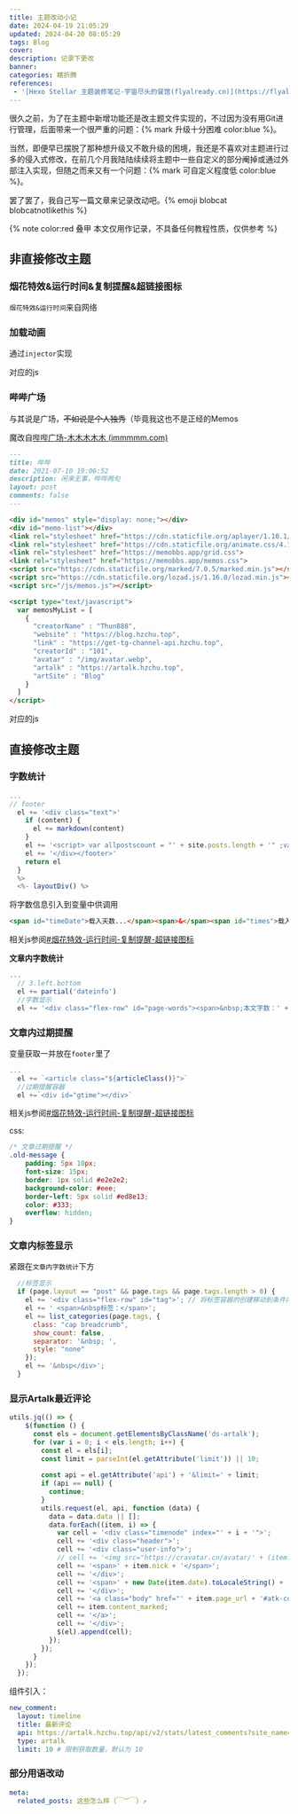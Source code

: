 ```yaml
---
title: 主题改动小记
date: 2024-04-19 21:05:29
updated: 2024-04-20 08:05:29
tags: Blog
cover:
description: 记录下更改
banner:
categories: 瞎折腾
references:
 - '[Hexo Stellar 主题装修笔记-宇宙尽头的餐馆(flyalready.cn)](https://flyalready.cn/Hexo%20Stellar%20主题装修笔记/#超链接样式调整)'
---
```


很久之前，为了在主题中新增功能还是改主题文件实现的，不过因为没有用Git进行管理，后面带来一个很严重的问题：{% mark 升级十分困难 color:blue %}。

当然，即便早已摆脱了那种想升级又不敢升级的困境，我还是不喜欢对主题进行过多的侵入式修改，在前几个月我陆陆续续将主题中一些自定义的部分阉掉或通过外部注入实现，但随之而来又有一个问题：{% mark 可自定义程度低 color:blue %}。

罢了罢了，我自己写一篇文章来记录改动吧。{% emoji blobcat blobcatnotlikethis %}

{% note color:red 叠甲 本文仅用作记录，不具备任何教程性质，仅供参考 %}

## 非直接修改主题

### 烟花特效&运行时间&复制提醒&超链接图标

<script src="https://hightlight-code-api.hzchu.top/api/v1/generate?url=https://raw.githubusercontent.com/thun888/myblog/main/source/js/extra.js&lang=js"></script>

`烟花特效&运行时间`来自网络

### 加载动画

通过`injector`实现

<script src="https://hightlight-code-api.hzchu.top/api/v1/generate?url=https://raw.githubusercontent.com/thun888/myblog/main/scripts/headend.js&lang=js"></script>

对应的js

<script src="https://hightlight-code-api.hzchu.top/api/v1/generate?url=https://raw.githubusercontent.com/thun888/myblog/main/source/js/load.js&lang=js"></script>

### 哔哔广场

与其说是广场，~~不如说是个人独秀~~（毕竟我这也不是正经的Memos

魔改自[哔哔广场-木木木木木 (immmmm.com)](https://immmmm.com/bbs/)

```markdown source\bb\index.md
---
title: 哔哔
date: 2021-07-10 19:06:52
description: 闲来无事，哔哔两句
layout: post
comments: false
---

<div id="memos" style="display: none;"></div>
<div id="memo-list"></div>
<link rel="stylesheet" href="https://cdn.staticfile.org/aplayer/1.10.1/APlayer.min.css">
<link rel="stylesheet" href="https://cdn.staticfile.org/animate.css/4.1.1/animate.min.css">
<link rel="stylesheet" href="https://memobbs.app/grid.css">
<link rel="stylesheet" href="https://memobbs.app/memos.css">
<script src="https://cdn.staticfile.org/marked/7.0.5/marked.min.js"></script>
<script src="https://cdn.staticfile.org/lozad.js/1.16.0/lozad.min.js"></script>
<script src="/js/memos.js"></script>

<script type="text/javascript">
  var memosMyList = [
    {
      "creatorName" : "Thun888",
      "website" : "https://blog.hzchu.top",
      "link" : "https://get-tg-channel-api.hzchu.top",
      "creatorId" : "101",
      "avatar" : "/img/avatar.webp",
      "artalk" : "https://artalk.hzchu.top",
      "artSite" : "Blog"
    }
  ]
</script>
```

对应的js

<script src="https://hightlight-code-api.hzchu.top/api/v1/generate?url=https://raw.githubusercontent.com/thun888/myblog/main/source/js/memos.js&lang=js"></script>

## 直接修改主题

### 字数统计

```js themes\stellar\layout\_partial\main\footer.ejs
...
// footer
  el += '<div class="text">'
    if (content) {
      el += markdown(content)
    }
    el += '<script> var allpostscount = "' + site.posts.length + '" ;var allpostswords = "' + totalcount(site) + '";gtime_days = Math.floor((new Date() - new Date(' + page.updated + ')) / 1000 / 60 / 60 / 24);</script>'
    el += '</div></footer>'
    return el
  }
  %>
  <%- layoutDiv() %>
```

将字数信息引入到变量中供调用

```html
<span id="timeDate">载入天数...</span><span>&</span><span id="times">载入时分秒...</span>，共发表了<span id="all-posts-count">load</span>篇文章，总计<span id="all-post-words">load</span>字
```

相关js参阅[#烟花特效-运行时间-复制提醒-超链接图标](#烟花特效-运行时间-复制提醒-超链接图标)

**文章内字数统计**

```js themes\stellar\layout\_partial\main\navbar\article_banner.ejs
...
  // 3.left.bottom
  el += partial('dateinfo')
  //字数显示
  el += '<div class="flex-row" id="page-words"><span>&nbsp;本文字数：' + page.content.length + '字</span></div>';
```

### 文章内过期提醒

变量获取一并放在`footer`里了

```js themes\stellar\layout\page.ejs
...
  el += `<article class="${articleClass()}">`
  //过期提醒容器
  el +=`<div id="gtime"></div>`
```

相关js参阅[#烟花特效-运行时间-复制提醒-超链接图标](#烟花特效-运行时间-复制提醒-超链接图标)

css:

```css source\mcss\mcss.css
/* 文章过期提醒 */
.old-message {
    padding: 5px 10px;
    font-size: 15px;
    border: 1px solid #e2e2e2;
    background-color: #eee;
    border-left: 5px solid #ed8e13;
    color: #333;
    overflow: hidden;
}
```



### 文章内标签显示

紧跟在`文章内字数统计`下方

```js themes\stellar\layout\_partial\main\navbar\article_banner.ejs
  //标签显示
  if (page.layout == "post" && page.tags && page.tags.length > 0) {
    el += '<div class="flex-row" id="tag">'; // 将标签容器的创建移动到条件内部
    el += ' <span>&nbsp标签：</span>';
    el += list_categories(page.tags, {
      class: "cap breadcrumb",
      show_count: false,
      separator: '&nbsp; ',
      style: "none"
    });
    el += '&nbsp</div>';
  }
```

### 显示Artalk最近评论

```js themes\stellar\source\js\services\artalk.js
utils.jq(() => {
    $(function () {
      const els = document.getElementsByClassName('ds-artalk');
      for (var i = 0; i < els.length; i++) {
        const el = els[i];
        const limit = parseInt(el.getAttribute('limit')) || 10;
  
        const api = el.getAttribute('api') + '&limit=' + limit;
        if (api == null) {
          continue;
        }
        utils.request(el, api, function (data) {
          data = data.data || [];
          data.forEach((item, i) => {
            var cell = '<div class="timenode" index="' + i + '">';
            cell += '<div class="header">';
            cell += '<div class="user-info">';
            // cell += '<img src="https://cravatar.cn/avatar/' + (item.email_encrypted) + '?d=mp&s=240">';
            cell += '<span>' + item.nick + '</span>';
            cell += '</div>';
            cell += '<span>' + new Date(item.date).toLocaleString() + '</span>';
            cell += '</div>';
            cell += '<a class="body" href="' + item.page_url + '#atk-comment-' + item.id + '" target="_blank" rel="external nofollow noopener noreferrer">';
            cell += item.content_marked;
            cell += '</a>';
            cell += '</div>';
            $(el).append(cell);
          });
        });
      }
    });
  });
```

组件引入：

```yaml source\_data\widgets.yml
new_comment:
  layout: timeline
  title: 最新评论
  api: https://artalk.hzchu.top/api/v2/stats/latest_comments?site_name=Thun888 # 此处为 Artalk API 地址，末尾为站点名称
  type: artalk
  limit: 10 # 限制获取数量，默认为 10
```

### 部分用语改动

```yaml themes\stellar\languages\zh-CN.yml
meta:
  related_posts: 这些怎么样（￣︶￣）↗　
```

